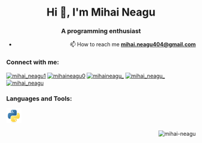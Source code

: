 <h1 align="center">Hi 👋, I'm Mihai Neagu</h1>
<h3 align="center">A programming enthusiast</h3>
<imag align="right" alt="Coding" width="400" src="https://camo.githubusercontent.com/5ddf73ad3a205111cf8c686f687fc216c2946a75005718c8da5b837ad9de78c9/68747470733a2f2f7468756d62732e6766796361742e636f6d2f4576696c4e657874446576696c666973682d736d616c6c2e676966">

- 📫 How to reach me **mihai.neagu404@gmail.com**

<h3 align="left">Connect with me:</h3>
<p align="left">
<a href="https://twitter.com/mihai_neagu1" target="blank"><img align="center" src="https://raw.githubusercontent.com/rahuldkjain/github-profile-readme-generator/master/src/images/icons/Social/twitter.svg" alt="mihai_neagu1" height="30" width="40" /></a>
<a href="https://fb.com/mihaineagu0" target="blank"><img align="center" src="https://raw.githubusercontent.com/rahuldkjain/github-profile-readme-generator/master/src/images/icons/Social/facebook.svg" alt="mihaineagu0" height="30" width="40" /></a>
<a href="https://instagram.com/mihaineagu_" target="blank"><img align="center" src="https://raw.githubusercontent.com/rahuldkjain/github-profile-readme-generator/master/src/images/icons/Social/instagram.svg" alt="mihaineagu_" height="30" width="40" /></a>
<a href="https://www.hackerrank.com/mihai_neagu_" target="blank"><img align="center" src="https://raw.githubusercontent.com/rahuldkjain/github-profile-readme-generator/master/src/images/icons/Social/hackerrank.svg" alt="mihai_neagu_" height="30" width="40" /></a>
<a href="https://www.leetcode.com/mihai_neagu" target="blank"><img align="center" src="https://raw.githubusercontent.com/rahuldkjain/github-profile-readme-generator/master/src/images/icons/Social/leet-code.svg" alt="mihai_neagu" height="30" width="40" /></a>
</p>

<h3 align="left">Languages and Tools:</h3>
<p align="left"> <a href="https://www.python.org" target="_blank" rel="noreferrer"> <img src="https://raw.githubusercontent.com/devicons/devicon/master/icons/python/python-original.svg" alt="python" width="40" height="40"/> </a> </p>

<p><img align="center" src="https://github-readme-stats.vercel.app/api/top-langs?username=mihai-neagu&show_icons=true&locale=en&layout=compact" alt="mihai-neagu" /></p>
